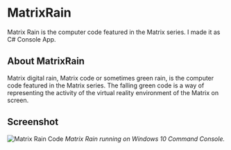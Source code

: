 # MatrixRain
Matrix Rain is the computer code featured in the Matrix series. I made it as C# Console App.

## About MatrixRain ##
Matrix digital rain, Matrix code or sometimes green rain, is the computer code featured in the Matrix series. The falling green code is a way of representing the activity of the virtual reality environment of the Matrix on screen.


## Screenshot ##
<img src="http://i.hizliresim.com/1NP6rN.png" alt="Matrix Rain Code" />
<i>Matrix Rain running on Windows 10 Command Console.</i>

